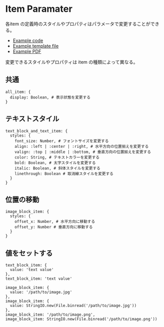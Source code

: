 # Item Paramater

各item の定義時のスタイルやプロパティはパラメータで変更することができる。

- [Example code](test_feature.rb)
- [Example template file](template.tlf)
- [Example PDF](expect.pdf)

変更できるスタイルやプロパティは item の種類によって異なる。

## 共通

```
all_item: {
  display: Boolean, # 表示状態を変更する
}
```

## テキストスタイル

```
text_block_and_text_item: {
  styles: {
    font_size: Number, # フォントサイズを変更する
    align: :left | :center | :right, # 水平方向の位置揃えを変更する
    valign: :top | :middle | :bottom, # 垂直方向の位置揃えを変更する
    color: String, # テキストカラーを変更する
    bold: Boolean, # 太字スタイルを変更する
    italic: Boolean, # 斜体スタイルを変更する
    linethrough: Boolean # 取消線スタイルを変更する
  }
}
```

## 位置の移動

```
image_block_item: {
  styles: {
    offset_x: Number, # 水平方向に移動する
    offset_y: Number # 垂直方向に移動する
  }
}
```

## 値をセットする

```
text_block_item: {
  value: 'text value'
},
text_block_item: 'text value'
```

```
image_block_item: {
  value: '/path/to/image.jpg'
},
image_block_item: {
  value: StringIO.new(File.binread('/path/to/image.jpg'))
},
image_block_item: '/path/to/image.png',
image_block_item: StringIO.new(File.binread('/path/to/image.png'))
```
